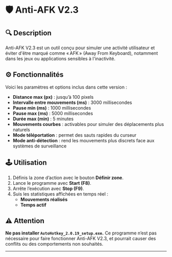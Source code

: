# 🛡️ Anti-AFK V2.3

## 🔍 Description
Anti-AFK V2.3 est un outil conçu pour simuler une activité utilisateur et éviter d'être marqué comme « AFK » (Away From Keyboard), notamment dans les jeux ou applications sensibles à l'inactivité.

## ⚙️ Fonctionnalités
Voici les paramètres et options inclus dans cette version :

- **Distance max (px)** : jusqu’à 100 pixels
- **Intervalle entre mouvements (ms)** : 3000 millisecondes
- **Pause min (ms)** : 1000 millisecondes
- **Pause max (ms)** : 5000 millisecondes
- **Durée max (min)** : 5 minutes
- **Mouvements courbes** : activables pour simuler des déplacements plus naturels
- **Mode téléportation** : permet des sauts rapides du curseur
- **Mode anti-détection** : rend les mouvements plus discrets face aux systèmes de surveillance

## 🕹️ Utilisation
1. Définis la zone d’action avec le bouton **Définir zone**.
2. Lance le programme avec **Start (F8)**.
3. Arrête l’exécution avec **Stop (F9)**.
4. Suis les statistiques affichées en temps réel :
   - **Mouvements réalisés**
   - **Temps actif**

## ⚠️ Attention
**Ne pas installer `AutoHotkey_2.0.19_setup.exe`.** Ce programme n’est pas nécessaire pour faire fonctionner Anti-AFK V2.3, et pourrait causer des conflits ou des comportements non souhaités.

---
